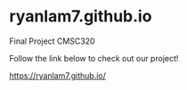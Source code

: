 # ryanlam7.github.io
Final Project CMSC320

Follow the link below to check out our project! 

https://ryanlam7.github.io/


